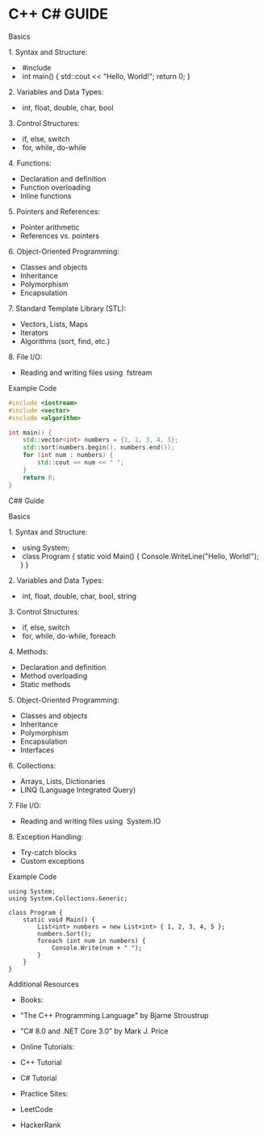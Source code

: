 # C++ C# GUIDE

Basics
 
1. Syntax and Structure:
 
-  #include <iostream> 
-  int main() { std::cout << "Hello, World!"; return 0; }

2. Variables and Data Types:
 
-  int, float, double, char, bool

3. Control Structures:
 
-  if, else, switch 
-  for, while, do-while

4. Functions:
 
- Declaration and definition
- Function overloading
- Inline functions

5. Pointers and References:
 
- Pointer arithmetic
- References vs. pointers

6. Object-Oriented Programming:
 
- Classes and objects
- Inheritance
- Polymorphism
- Encapsulation
 
7. Standard Template Library (STL):
 
- Vectors, Lists, Maps
- Iterators
- Algorithms (sort, find, etc.)
 
8. File I/O:
 
- Reading and writing files using  fstream 
 
Example Code 

```Cpp
#include <iostream>
#include <vector>
#include <algorithm>

int main() {
    std::vector<int> numbers = {1, 2, 3, 4, 5};
    std::sort(numbers.begin(), numbers.end());
    for (int num : numbers) {
        std::cout << num << " ";
    }
    return 0;
}
```

C## Guide

 
Basics
 
1. Syntax and Structure:
 
-  using System; 
-  class Program { static void Main() { Console.WriteLine("Hello, World!"); } }

2. Variables and Data Types:
 
-  int, float, double, char, bool, string
 
3. Control Structures:
 
-  if, else, switch 
-  for, while, do-while, foreach

4. Methods:
 
- Declaration and definition
- Method overloading
- Static methods
 
5. Object-Oriented Programming:
 
- Classes and objects
- Inheritance
- Polymorphism
- Encapsulation
- Interfaces

6. Collections:
 
- Arrays, Lists, Dictionaries
- LINQ (Language Integrated Query)

7. File I/O:
 
- Reading and writing files using  System.IO

8. Exception Handling:
 
- Try-catch blocks
- Custom exceptions
 
Example Code

```Csharp
using System;
using System.Collections.Generic;

class Program {
    static void Main() {
        List<int> numbers = new List<int> { 1, 2, 3, 4, 5 };
        numbers.Sort();
        foreach (int num in numbers) {
            Console.Write(num + " ");
        }
    }
}
```
Additional Resources
 
- Books:
 
- "The C++ Programming Language" by Bjarne Stroustrup
- "C# 8.0 and .NET Core 3.0" by Mark J. Price
- Online Tutorials:
 
- C++ Tutorial
- C# Tutorial
- Practice Sites:
 
- LeetCode
- HackerRank



































